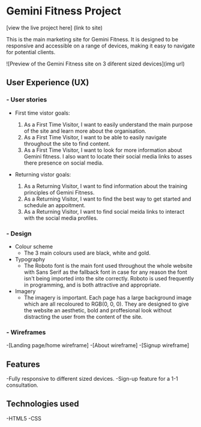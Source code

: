 # Gemini Fitness Project
[view the live project here] (link to site)

This is the main marketing site for Gemini Fitness. It is designed to be responsive and accessible on a range of devices, making it easy to navigate for potential clients.

![Preview of the Gemini Fitness site on 3 diferent sized devices](img url)

## User Experience (UX)

### - User stories

- First time vistor goals: 
    1. As a First Time Visitor, I want to easily understand the main purpose of the site and learn more about the organisation.
    2. As a First Time Visitor, I want to be able to easily navigate throughout the site to find content.
    3. As a First Time Visitor, I want to look for more information about Gemini fitness. I also want to locate their social media links to asses there presence on social media. 

- Returning vistor goals:
    1. As a Returning Visitor, I want to find information about the training principles of Gemini Fitness.
    2. As a Returning Visitor, I want to find the best way to get started and schedule an appoitment. 
    3. As a Returning Visitor, I want to find social meida links to interact with the social media profiles. 



### - Design  

- Colour scheme
    - The 3 main colours used are black, white and gold. 
- Typography
    - The Roboto font is the main font used throughout the whole website with Sans Serif as the fallback font in case for any reason the font isn't being imported into the site correctly. Roboto is used frequently in programming, and is both attractive and appropriate.
 - Imagery
    - The imagery is important. Each page has a large background image which are all recoloured to RGB(0, 0, 0). They are designed to give the website an aesthetic, bold and proffesional look without distracting the user from the content of the site. 
    
    
### - Wireframes

-[Landing page/home wireframe]
-[About wireframe]
-[Signup wireframe]


## Features

-Fully responsive to different sized devices. 
-Sign-up feature for a 1-1 consultation. 

## Technologies used

-HTML5
-CSS




